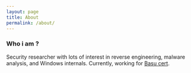 ```yaml
---
layout: page
title: About
permalink: /about/
---
```


### Who i am ? 
Security researcher with lots of interest in reverse engineering, malware analysis, and Windows internals. Currently, working for [Basu cert](https://basucert.ir).